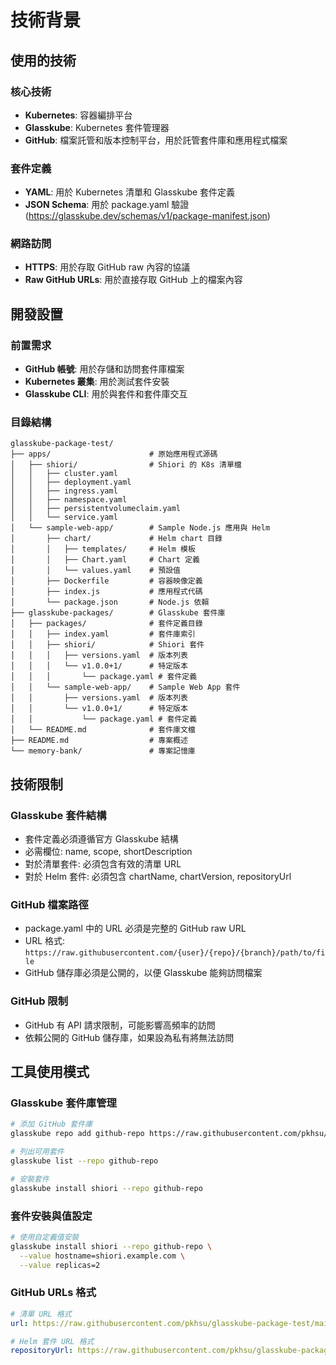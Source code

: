 # 技術背景

## 使用的技術

### 核心技術
- **Kubernetes**: 容器編排平台
- **Glasskube**: Kubernetes 套件管理器
- **GitHub**: 檔案託管和版本控制平台，用於託管套件庫和應用程式檔案

### 套件定義
- **YAML**: 用於 Kubernetes 清單和 Glasskube 套件定義
- **JSON Schema**: 用於 package.yaml 驗證 (https://glasskube.dev/schemas/v1/package-manifest.json)

### 網路訪問
- **HTTPS**: 用於存取 GitHub raw 內容的協議
- **Raw GitHub URLs**: 用於直接存取 GitHub 上的檔案內容

## 開發設置

### 前置需求
- **GitHub 帳號**: 用於存儲和訪問套件庫檔案
- **Kubernetes 叢集**: 用於測試套件安裝
- **Glasskube CLI**: 用於與套件和套件庫交互

### 目錄結構
```
glasskube-package-test/
├── apps/                      # 原始應用程式源碼
│   ├── shiori/                # Shiori 的 K8s 清單檔
│   │   ├── cluster.yaml
│   │   ├── deployment.yaml
│   │   ├── ingress.yaml
│   │   ├── namespace.yaml
│   │   ├── persistentvolumeclaim.yaml
│   │   └── service.yaml
│   └── sample-web-app/        # Sample Node.js 應用與 Helm
│       ├── chart/             # Helm chart 目錄
│       │   ├── templates/     # Helm 模板
│       │   ├── Chart.yaml     # Chart 定義
│       │   └── values.yaml    # 預設值
│       ├── Dockerfile         # 容器映像定義
│       ├── index.js           # 應用程式代碼
│       └── package.json       # Node.js 依賴
├── glasskube-packages/        # Glasskube 套件庫
│   ├── packages/              # 套件定義目錄
│   │   ├── index.yaml         # 套件庫索引
│   │   ├── shiori/            # Shiori 套件
│   │   │   ├── versions.yaml  # 版本列表
│   │   │   └── v1.0.0+1/      # 特定版本
│   │   │       └── package.yaml # 套件定義
│   │   └── sample-web-app/    # Sample Web App 套件
│   │       ├── versions.yaml  # 版本列表
│   │       └── v1.0.0+1/      # 特定版本
│   │           └── package.yaml # 套件定義
│   └── README.md              # 套件庫文檔
├── README.md                  # 專案概述
└── memory-bank/               # 專案記憶庫
```

## 技術限制

### Glasskube 套件結構
- 套件定義必須遵循官方 Glasskube 結構
- 必需欄位: name, scope, shortDescription
- 對於清單套件: 必須包含有效的清單 URL
- 對於 Helm 套件: 必須包含 chartName, chartVersion, repositoryUrl

### GitHub 檔案路徑
- package.yaml 中的 URL 必須是完整的 GitHub raw URL
- URL 格式: `https://raw.githubusercontent.com/{user}/{repo}/{branch}/path/to/file`
- GitHub 儲存庫必須是公開的，以便 Glasskube 能夠訪問檔案

### GitHub 限制
- GitHub 有 API 請求限制，可能影響高頻率的訪問
- 依賴公開的 GitHub 儲存庫，如果設為私有將無法訪問

## 工具使用模式

### Glasskube 套件庫管理
```bash
# 添加 GitHub 套件庫
glasskube repo add github-repo https://raw.githubusercontent.com/pkhsu/glasskube-package-test/main/glasskube-packages/packages

# 列出可用套件
glasskube list --repo github-repo

# 安裝套件
glasskube install shiori --repo github-repo
```

### 套件安裝與值設定
```bash
# 使用自定義值安裝
glasskube install shiori --repo github-repo \
  --value hostname=shiori.example.com \
  --value replicas=2
```

### GitHub URLs 格式
```yaml
# 清單 URL 格式
url: https://raw.githubusercontent.com/pkhsu/glasskube-package-test/main/apps/shiori/deployment.yaml

# Helm 套件 URL 格式
repositoryUrl: https://raw.githubusercontent.com/pkhsu/glasskube-package-test/main/apps/sample-web-app/chart/
```
